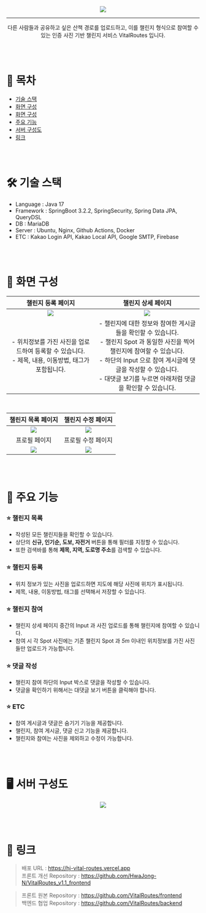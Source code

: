 <p align="center">
  <img src="https://velog.velcdn.com/images/hj_/post/f9d065e4-34d8-4e3d-8acd-abdf8808a7f0/image.png">
</p>
<hr>

<div align="center">
  다른 사람들과 공유하고 싶은 산책 경로를 업로드하고, 이를 챌린지 형식으로 참여할 수 있는 인증 사진 기반 챌린지 서비스 VitalRoutes 입니다.
</div>

<br><br>


# 📑 목차

- [기술 스택](#-🛠-기술-스택)
- [화면 구성](#-🔎-화면-구성)
- [화면 구성](#-🔎-화면-구성)
- [주요 기능](#-🔎-화면-구성)
- [서버 구성도](#-🔎-화면-구성)
- [링크](#-🔎-화면-구성)

<br><br>



# 🛠 기술 스택

- Language : Java 17
- Framework : SpringBoot 3.2.2, SpringSecurity, Spring Data JPA, QueryDSL
- DB : MariaDB
- Server : Ubuntu, Nginx, Github Actions, Docker
- ETC : Kakao Login API, Kakao Local API, Google SMTP, Firebase




<br><br>


# 🔎 화면 구성


|챌린지 등록 페이지|챌린지 상세 페이지|
|:--------:|:--------:|
|<img src="https://velog.velcdn.com/images/hj_/post/d6b483b2-dae0-49fc-8411-25a3ed6059f3/image.png"/>|<img src="https://velog.velcdn.com/images/hj_/post/2fd7bcb0-8d59-4056-92df-450a72f59eda/image.png"/>|
|- 위치정보를 가진 사진을 업로드하여 등록할 수 있습니다. <br>- 제목, 내용, 이동방법, 태그가 포함됩니다. |- 챌린지에 대한 정보와 참여한 게시글들을 확인할 수 있습니다. <br>-  챌린지 Spot 과 동일한 사진을 찍어 챌린지에 참여할 수 있습니다. <br>- 하단의 Input 으로 참여 게시글에 댓글을 작성할 수 있습니다.<br> - 대댓글 보기를 누르면 아래처럼 댓글을 확인할 수 있습니다.|

<br>

|챌린지 목록 페이지|챌린지 수정 페이지|
|:---:|:---:|
|<img src="https://velog.velcdn.com/images/hj_/post/5a627dd8-0920-4cca-977f-12415f044afd/image.png"/>|<img src="https://velog.velcdn.com/images/hj_/post/0dce22bc-5e58-4796-912d-a8a7743a30e7/image.png"/>|
|프로필 페이지|프로필 수정 페이지|
|<img src="https://velog.velcdn.com/images/hj_/post/ad588385-1d06-4e6b-affb-fcda89a0234c/image.png"/>|<img src="https://velog.velcdn.com/images/hj_/post/cdd64d1f-03cc-446e-9bf4-314fbc221861/image.png"/>|



<br><br>


# 🎯 주요 기능

### ⭐ 챌린지 목록
* 작성된 모든 챌린지들을 확인할 수 있습니다.
* 상단의 **신규, 인기순, 도보, 자전거** 버튼을 통해 필터를 지정할 수 있습니다.
* 또한 검색바를 통해 **제목, 지역, 도로명 주소**를 검색할 수 있습니다.


### ⭐ 챌린지 등록
* 위치 정보가 있는 사진을 업로드하면 지도에 해당 사진에 위치가 표시됩니다.
* 제목, 내용, 이동방법, 태그를 선택해서 저장할 수 있습니다.

### ⭐ 챌린지 참여
* 챌린지 상세 페이지 중간의 Input 과 사진 업로드를 통해 챌린지에 참여할 수 있습니다.
* 참여 시 각 Spot 사진에는 기존 챌린지 Spot 과 *5m* 이내인 위치정보를 가진 사진들만 업로드가 가능합니다.


### ⭐ 댓글 작성
* 챌린지 참여 하단의 Input 박스로 댓글을 작성할 수 있습니다.
* 댓글을 확인하기 위해서는 대댓글 보기 버튼을 클릭해야 합니다.

### ⭐ ETC

* 참여 게시글과 댓글은 숨기기 기능을 제공합니다.
* 챌린지, 참여 게시글, 댓글 신고 기능을 제공합니다.
* 챌린지와 참여는 사진을 제외하고 수정이 가능합니다.


<br><br>



# 🖥️ 서버 구성도

<p align="center">
  <img src="https://velog.velcdn.com/images/hj_/post/f805b979-41f7-43c5-b30c-66b44eebffdd/image.PNG">
</p>


<br><br>


# 🔗 링크
> 배포 URL : https://hj-vital-routes.vercel.app <br>
> 프론트 개선 Repository : https://github.com/HwaJong-N/VitalRoutes_v1.1_frontend <br>


> 프론트 원본 Repository : https://github.com/VitalRoutes/frontend <br>
> 백엔드 협업 Repository : https://github.com/VitalRoutes/backend <br>
